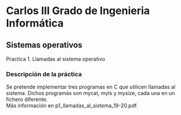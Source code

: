 # Carlos III Grado de Ingenieria Informática
## Sistemas operativos
Practica 1. Llamadas al sistema operativo

### Descripción de la práctica
Se pretende implementar tres programas en C que utilicen llamadas al sistema. Dichos programás son mycat, myls y mysize, cada una en un fichero diferente. <br/>
Más información en p1_llamadas_al_sistema_19-20.pdf.
